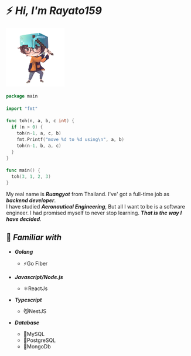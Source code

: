 <h1>⚡️ <i>Hi, I'm Rayato159</i></h1>

<img src="./img/rayato159.png" width="160">

```Go
package main

import "fmt"

func toh(n, a, b, c int) {
  if (n > 0) {
    toh(n-1, a, c, b)
    fmt.Printf("move %d to %d using\n", a, b)
    toh(n-1, b, a, c)
  }
}

func main() {
  toh(3, 1, 2, 3)
}
```

<p>
  My real name is <strong><i>Ruangyot</i></strong> from Thailand. I've' got a full-time job as <strong><i>backend developer</i></strong>.<br>
  I have studied <strong><i>Aeronautical Engineering</i></strong>, But all I want to be is a software engineer. I had promised myself to never stop learning. <strong><i>That is the way I have decided</i></strong>.
</p>

<h2>📑 <i>Familiar with</i></h2>
<ul>
  <li><strong><i>Golang</i></strong></li>
  <ul>
    <li>⚡Go Fiber</li>
  </ul>
  <p></p>
  <li><strong><i>Javascript/Node.js</i></strong></li>
  <ul>
    <li>⚛️ReactJs</li>
  </ul>
  <p></p>
  <li><strong><i>Typescript</i></strong></li>
  <ul>
    <li>😼NestJS</li>
  </ul>
  <p></p>
  <li><strong><i>Database</i></strong></li>
  <ul>
    <li>🐬MySQL</li>
    <li>🐘PostgreSQL</li>
    <li>🍃MongoDb</li>
  </ul>
</ul>
